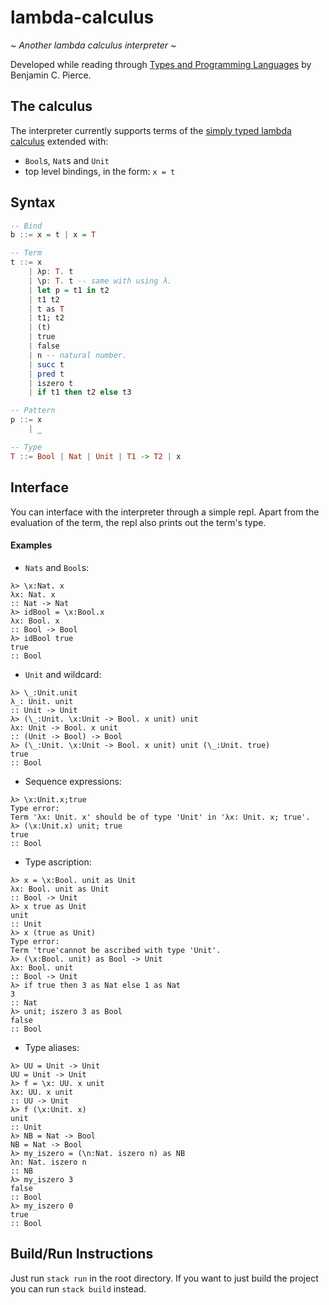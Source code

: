 # lambda-calculus
~ *Another lambda calculus interpreter* ~

Developed while reading through
[Types and Programming Languages](https://www.cis.upenn.edu/~bcpierce/tapl/) by Benjamin C. Pierce.

## The calculus
The interpreter currently supports terms of the 
[simply typed lambda calculus](https://en.wikipedia.org/wiki/Simply_typed_lambda_calculus) 
extended with:
- `Bool`s, `Nat`s and `Unit`
- top level bindings, in the form: `x = t`

## Syntax
```haskell
-- Bind
b ::= x = t | x = T

-- Term
t ::= x
    | λp: T. t
    | \p: T. t -- same with using λ.
    | let p = t1 in t2
    | t1 t2
    | t as T
    | t1; t2
    | (t)
    | true
    | false
    | n -- natural number.
    | succ t
    | pred t
    | iszero t
    | if t1 then t2 else t3

-- Pattern
p ::= x
    | _

-- Type
T ::= Bool | Nat | Unit | T1 -> T2 | x
```

## Interface
You can interface with the interpreter through a simple repl.
Apart from the evaluation of the term, the repl also prints out the term's type.

#### Examples
- `Nats` and `Bool`s:
```
λ> \x:Nat. x
λx: Nat. x
:: Nat -> Nat
λ> idBool = \x:Bool.x   
λx: Bool. x
:: Bool -> Bool
λ> idBool true
true
:: Bool
```

- `Unit` and wildcard:
```
λ> \_:Unit.unit
λ_: Unit. unit
:: Unit -> Unit
λ> (\_:Unit. \x:Unit -> Bool. x unit) unit
λx: Unit -> Bool. x unit
:: (Unit -> Bool) -> Bool
λ> (\_:Unit. \x:Unit -> Bool. x unit) unit (\_:Unit. true)
true
:: Bool
```

- Sequence expressions:
```
λ> \x:Unit.x;true
Type error:
Term 'λx: Unit. x' should be of type 'Unit' in 'λx: Unit. x; true'.
λ> (\x:Unit.x) unit; true
true
:: Bool
```

- Type ascription:
```
λ> x = \x:Bool. unit as Unit
λx: Bool. unit as Unit
:: Bool -> Unit
λ> x true as Unit
unit
:: Unit
λ> x (true as Unit)
Type error:
Term 'true'cannot be ascribed with type 'Unit'.
λ> (\x:Bool. unit) as Bool -> Unit
λx: Bool. unit
:: Bool -> Unit
λ> if true then 3 as Nat else 1 as Nat
3
:: Nat
λ> unit; iszero 3 as Bool
false
:: Bool
```

- Type aliases:
```
λ> UU = Unit -> Unit
UU = Unit -> Unit
λ> f = \x: UU. x unit
λx: UU. x unit
:: UU -> Unit
λ> f (\x:Unit. x)
unit
:: Unit
λ> NB = Nat -> Bool
NB = Nat -> Bool
λ> my_iszero = (\n:Nat. iszero n) as NB
λn: Nat. iszero n
:: NB
λ> my_iszero 3
false
:: Bool
λ> my_iszero 0
true
:: Bool
```
## Build/Run Instructions
Just run `stack run` in the root directory. If you want to just build the project you can run `stack build` instead.

